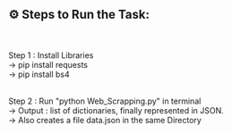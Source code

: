 ## ⚙ **Steps to Run the Task:**
<br />
<br />
Step 1 : Install Libraries
<br />
        -> pip install requests
<br />
        -> pip install bs4
<br />
<br />

Step 2 : Run "python Web_Scrapping.py" in terminal
<br />
        -> Output : list of dictionaries, finally represented in JSON.
<br />
        -> Also creates a file data.json in the same Directory